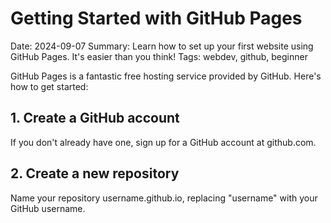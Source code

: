 # Getting Started with GitHub Pages

Date: 2024-09-07
Summary: Learn how to set up your first website using GitHub Pages. It's easier than you think!
Tags: webdev, github, beginner

GitHub Pages is a fantastic free hosting service provided by GitHub. Here's how to get started:

## 1. Create a GitHub account

If you don't already have one, sign up for a GitHub account at github.com.

## 2. Create a new repository

Name your repository username.github.io, replacing "username" with your GitHub username.
